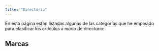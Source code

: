 ```yaml
---
title: "Directorio" 
---
```


En esta página están listadas algunas de las categorías que he empleado para clasificar los artículos a modo de directorio:

## Marcas

